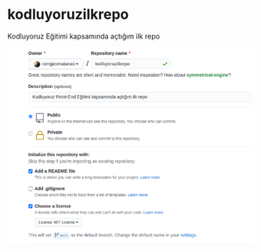 # kodluyoruzilkrepo
Kodluyoruz Eğitimi kapsamında açtığım ilk repo




![](https://github.com/Kodluyoruz/taskforce/blob/main/git/odev1/figures/github.png?raw=true)
